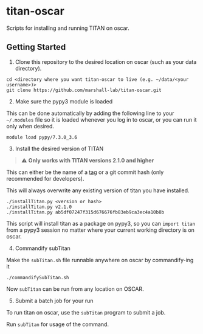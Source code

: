 # titan-oscar

Scripts for installing and running TITAN on oscar.

## Getting Started

1. Clone this repository to the desired location on oscar (such as your data directory).

```
cd <directory where you want titan-oscar to live (e.g. ~/data/<your username>)>
git clone https://github.com/marshall-lab/titan-oscar.git
```

2. Make sure the pypy3 module is loaded

This can be done automatically by adding the following line to your `~/.modules` file so it is loaded whenever you log in to oscar, or you can run it only when desired.

```
module load pypy/7.3.0_3.6
```

3. Install the desired version of TITAN

> :warning: **Only works with TITAN versions 2.1.0 and higher**

This can either be the name of a [tag](https://github.com/marshall-lab/TITAN/releases) or a git commit hash (only recommended for developers).

This will always overwrite any existing version of titan you have installed.

```
./installTitan.py <version or hash>
./installTitan.py v2.1.0
./installTitan.py ab5df07247f315d676676fb83eb9ca3ec4a10b8b
```

This script will install titan as a package on pypy3, so you can `import titan` from a pypy3 session no matter where your current working directory is on oscar.

4. Commandify subTitan

Make the `subTitan.sh` file runnable anywhere on oscar by commandify-ing it

```
./commandifySubTitan.sh
```

Now `subTitan` can be run from any location on OSCAR.

5. Submit a batch job for your run

To run titan on oscar, use the `subTitan` program to submit a job.

Run `subTitan` for usage of the command.
